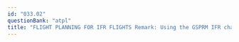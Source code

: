```yaml
---
id: "033.02"
questionBank: "atpl"
title: "FLIGHT PLANNING FOR IFR FLIGHTS Remark: Using the GSPRM IFR charts. "
---
```

